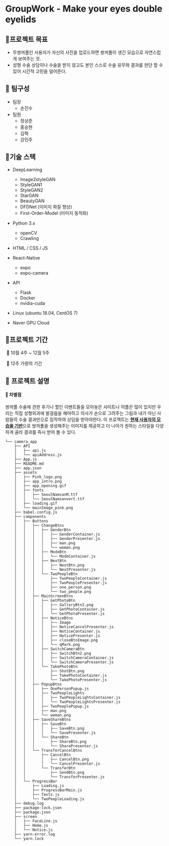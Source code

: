 # GroupWork - Make your eyes double eyelids



## 🔹프로젝트 목표 

- 무쌍꺼풀인 사용자가 자신의 사진을 업로드하면 쌍꺼풀이 생긴 모습으로 자연스럽게 보여주는 것.
- 성형 수술 상담이나 수술을 받지 않고도 본인 스스로 수술 유무와 결과를 판단 할 수 있어 시간적 고민을 덜어준다.


## 👋 팀구성

- 팀장
  - 손진수
- 팀원
  - 정상준 
  - 홍승현
  - 김혁
  - 강민주



## 🔶기술 스택

- DeepLearning

  - Image2styleGAN
  - StyleGAN1
  - StyleGAN2
  - StarGAN
  - BeautyGAN
  - DFDNet (이미지 화질 향상)
  - First-Order-Model (이미지 동적화)
    

- Python 3.x

  - openCV
  - Crawling
    

- HTML / CSS / JS

- React-Native
  
  - expo
  - expo-camera

- API
  
  - Flask
  - Docker
  - nvidia-cuda
  
- Linux (ubuntu 18.04, CentOS 7)

- Naver GPU Cloud


## 🔶프로젝트 기간

​	🔶 10월 4주 ~ 12월 5주

​	🔶 12주 가량의 기간



## 📃 프로젝트 설명

#### 📢 차별점

쌍꺼풀 수술에 관한 후기나 할인 이벤트들을 모아놓은 사이트나 어플은 많이 있지만 우리는 직접 성형외과에 발걸음을 해야하고 의사가 손으로 그려주는 그림과 내가 아닌 사람들의 수술 결과만으로 짐작하여 상담을 받아야한다. 이 프로젝트는 <u>**현재 사용자의 모습을 기반**</u>으로 쌍꺼풀을 생성해주는 이미지를 제공하고 더 나아가 원하는 스타일을 다양하게 골라 결과를 즉시 받아 볼 수 있다.


```
└── camera_app
    ├── API
    │   ├── api.js
    │   └── apiAddress.js
    ├── App.js
    ├── README.md
    ├── app.json
    ├── assets
    │   ├── Pink_logo.png
    │   ├── app_intro.png
    │   ├── app_opening.gif
    │   ├── fonts
    │   │   ├── SeoulNamsanM.ttf
    │   │   └── SeoulNamsanvert.ttf
    │   ├── loading.gif
    │   └── mainImage_pink.png
    ├── babel.config.js
    ├── components
    │   ├── Buttons
    │   │   ├── ChangeBtns
    │   │   │   ├── GenderBtn
    │   │   │   │   ├── GenderContainer.js
    │   │   │   │   ├── GenderPresenter.js
    │   │   │   │   ├── man.png
    │   │   │   │   └── woman.png
    │   │   │   ├── ModeBtn
    │   │   │   │   └── ModeContainer.js
    │   │   │   ├── NextBtn
    │   │   │   │   ├── NextBtn.png
    │   │   │   │   └── NextPresenter.js
    │   │   │   └── TwoPeopleBtn
    │   │   │       ├── TwoPeopleContainer.js
    │   │   │       ├── TwoPeoplePresenter.js
    │   │   │       ├── one_person.png
    │   │   │       └── two_people.png
    │   │   ├── MainScreenBtns
    │   │   │   ├── GetPhotoBtn
    │   │   │   │   ├── GalleryBtn2.png
    │   │   │   │   ├── GetPhotoContainer.js
    │   │   │   │   └── GetPhotoPresenter.js
    │   │   │   ├── NoticeBtns
    │   │   │   │   ├── Image
    │   │   │   │   ├── NoticeCancelPresenter.js
    │   │   │   │   ├── NoticeContainer.js
    │   │   │   │   ├── NoticePresenter.js
    │   │   │   │   ├── closeBtnImage.png
    │   │   │   │   └── qMark.png
    │   │   │   ├── SwitchCameraBtn
    │   │   │   │   ├── SwitchBtn2.png
    │   │   │   │   ├── SwitchCameraContainer.js
    │   │   │   │   └── SwitchCameraPresenter.js
    │   │   │   └── TakePhotoBtn
    │   │   │       ├── ShotBtn.png
    │   │   │       ├── TakePhotoContainer.js
    │   │   │       └── TakePhotoPresenter.js
    │   │   ├── PopupBtns
    │   │   │   ├── OnePersonPopup.js
    │   │   │   ├── TwoPeopleLights
    │   │   │   │   ├── TwoPeopleLightsContainer.js
    │   │   │   │   └── TwoPeopleLightsPresenter.js
    │   │   │   ├── TwoPeoplePopup.js
    │   │   │   ├── man.png
    │   │   │   └── woman.png
    │   │   ├── SaveShareBtns
    │   │   │   ├── SaveBtn
    │   │   │   │   ├── SaveBtn.png
    │   │   │   │   └── SavePresenter.js
    │   │   │   └── ShareBtn
    │   │   │       ├── ShareBtn.png
    │   │   │       └── SharePresenter.js
    │   │   └── TransferCancelBtns
    │   │       ├── CancelBtn
    │   │       │   ├── CancelBtn.png
    │   │       │   └── CancelPresenter.js
    │   │       └── TransferBtn
    │   │           ├── SendBtn.png
    │   │           └── TransferPresenter.js
    │   └── ProgressBar
    │       ├── Loading.js
    │       ├── ProgressBarMain.js
    │       ├── Texts.js
    │       └── TwoPeopleLoading.js
    ├── debug.log
    ├── package-lock.json
    ├── package.json
    ├── screen
    │   ├── FaceLine.js
    │   ├── Home.js
    │   └── Notice.js
    ├── yarn-error.log
    └── yarn.lock
```
